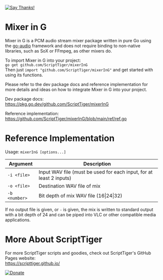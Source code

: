 [![Say Thanks!](https://img.shields.io/badge/Say%20Thanks-!-1EAEDB.svg)](https://docs.google.com/forms/d/e/1FAIpQLSfBEe5B_zo69OBk19l3hzvBmz3cOV6ol1ufjh0ER1q3-xd2Rg/viewform)

# Mixer in G
Mixer in G is a PCM audio stream mixer package written in pure Go using the [go-audio](https://github.com/go-audio) framework and does not require binding to non-native libraries, such as SoX or FFmpeg, as other mixers do.

To import Mixer in G into your project:  
`go get github.com/ScriptTiger/mixerInG`  
Then just `import "github.com/ScriptTiger/mixerInG"` and get started with using its functions.

Please refer to the dev package docs and reference implementation for more details and ideas on how to integrate Mixer in G into your project.  

Dev package docs:  
https://pkg.go.dev/github.com/ScriptTiger/mixerInG

Reference implementation:  
https://github.com/ScriptTiger/mixerInG/blob/main/ref/ref.go

# Reference Implementation

Usage: `mixerInG [options...]`

Argument               | Description
-----------------------|--------------------------------------------------------------------------------------------------------
 `-i <file>`           | Input WAV file (must be used for each input, for at least 2 inputs)
 `-o <file>`           | Destination WAV file of mix
 `-b <number>`         | Bit depth of mix WAV file (16\|24\|32)

If no output file is given, or `-` is given, the mix is written to standard output with a bit depth of 24 and can be piped into VLC or other compatible media applications.

# More About ScriptTiger

For more ScriptTiger scripts and goodies, check out ScriptTiger's GitHub Pages website:  
https://scripttiger.github.io/

[![Donate](https://www.paypalobjects.com/en_US/i/btn/btn_donateCC_LG.gif)](https://www.paypal.com/cgi-bin/webscr?cmd=_s-xclick&hosted_button_id=MZ4FH4G5XHGZ4)
